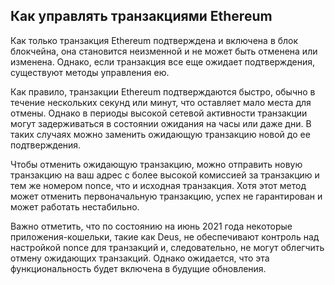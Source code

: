 ## Как управлять транзакциями Ethereum

Как только транзакция Ethereum подтверждена и включена в блок блокчейна, она становится неизменной и не может быть отменена или изменена. Однако, если транзакция все еще ожидает подтверждения, существуют методы управления ею.

Как правило, транзакции Ethereum подтверждаются быстро, обычно в течение нескольких секунд или минут, что оставляет мало места для отмены. Однако в периоды высокой сетевой активности транзакции могут задерживаться в состоянии ожидания на часы или даже дни. В таких случаях можно заменить ожидающую транзакцию новой до ее подтверждения.

Чтобы отменить ожидающую транзакцию, можно отправить новую транзакцию на ваш адрес с более высокой комиссией за транзакцию и тем же номером nonce, что и исходная транзакция. Хотя этот метод может отменить первоначальную транзакцию, успех не гарантирован и может работать нестабильно.

Важно отметить, что по состоянию на июнь 2021 года некоторые приложения-кошельки, такие как Deus, не обеспечивают контроль над настройкой nonce для транзакций и, следовательно, не могут облегчить отмену ожидающих транзакций. Однако ожидается, что эта функциональность будет включена в будущие обновления.